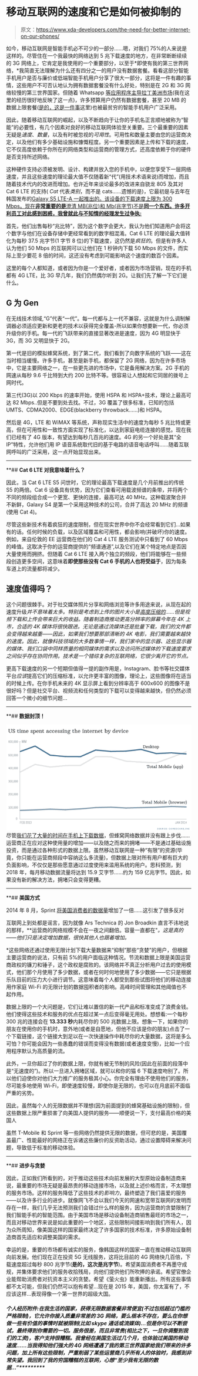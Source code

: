 # 移动互联网的速度和它是如何被抑制的

> 原文：<https://www.xda-developers.com/the-need-for-better-internet-on-our-phones/>

如今，移动互联网是智能手机必不可少的一部分……嗯，对我们 75%的人来说是这样的。尽管住在一个我最快的网络达到 5 兆下载速度的地方，在非常断断续续的 3G 网络上，它肯定是我使用的一个重要部分，以至于*即使有我的第三世界网络，*我简直无法理解为什么还有四分之一的用户没有数据套餐。看看这部分智能手机用户是否与廉价或低端智能手机用户分享了很大一部分，这将是一件有趣的事情，这些用户不可否认地认为拥有数据套餐没有什么好处，特别是在 2G 和 3G 网络较慢的第三世界国家。但随着 Whatsapp [等应用程序主导拉丁美洲市场](https://agenda.weforum.org/2014/06/social-media-worldwide/)(我在这里的经历很好地反映了这一点)，许多预算用户仍然有数据套餐，甚至 20 MB 的数据上限套餐([是的，这是一件事](http://i.imgur.com/LJ5oFHN.png)这里)也被最贫穷的智能手机用户广泛采用。

因此，随着移动互联网的崛起，以及不断趋向于让你的手机名正言顺地被称为“智能”的必要性，有几个因素对良好的移动互联网体验至关重要。三个最重要的因素无疑是*速度*、*数量*，以及有时被忽视的*可用性*。可用性和数量主要由您的运营商决定，以及他们有多少基础设施和慷慨程度。另一个重要因素是上传和下载的速度，它不仅高度依赖于你所在的网络类型和运营商的管理方式，还高度依赖于你的硬件是否支持所述网络。

这种硬件支持必须被发明、设计、构建并放入您的手机中，以便您享受下一层网络速度，并且这些速度的理论最大值不仅随着新“代”(用技术术语来说)而增加，而且随着技术代内的改进而增加。也许近年来谈论最多的改进来自骁龙 805 及其对 Cat 6 LTE 的支持( *Cat* 代表*类别*，而不是 cats……遗憾的是)，它最初是与去年在韩国发布的[Galaxy S5 LTE-A 一起推出的。该设备的下载速度上限为 300 Mbps。现在**非常重要的是**澄清 MB(兆位)和 Mb(兆字节)不是**同一个东西。许多开利员工对此感到困惑，我曾就此与不知情的经理发生过争执:**](https://www.qualcomm.com/news/releases/2014/06/18/qualcomm-powers-worlds-first-commercial-lte-advanced-category-6-smartphone)

首先，他们出售每秒“兆比特”，因为这个数字会更大，我认为他们知道用户会将这个数字与他们在设备存储中更经常看到的数字相混淆。Cat 6 LTE 的理论最大值转化为每秒 37.5 兆字节(1 字节 8 位)的下载速度，这仍然是*疯狂的*。但是有许多人认为他们 50 Mbps 的互联网可以让他们在 1 秒钟内下载 50 Mbps 的文件，而实际上至少要花 8 倍的时间，这还没有考虑到可能影响这个速度的数百个因素。

这里的每个人都知道，或者因为你是一个爱好者，或者因为市场营销，现在的手机都有 4G LTE，比 3G 早几年，我们仍然偶尔听到 2G。让我们先了解一下它们是什么。

## **G 为 Gen**

在无线技术领域,“G”代表“一代”。每一代都与上一代不兼容，这就是为什么调制解调器必须适应更新和更老的技术以获得完全覆盖-所以如果你想要新一代，你必须升级你的手机。每一代的飞跃带来的直接显著改进是速度，因为 4G 明显快于 3G，而 3G 又明显快于 2G。

第一代是旧的模拟蜂窝系统，到了第二代，我们看到了向数字系统的飞跃——这在当时相当缓慢。许多手机，甚至是新手机，都保留了 2G 网络，因为在许多市场中，它是主要网络之一，在一些更先进的市场中，它是备用解决方案。2G 手机的网速从每秒 9.6 千比特到大约 200 比特不等。很容易让人想起和它同居的拨号上网时代。

第三代(3G)以 200 Kbps 的速率开始，使用 HSPA 和 HSPA+技术，理论上最高可达 82 Mbps..但是不要到处去找。不过，3G 覆盖了很多标准，已知的包括 UMTS、CDMA2000、EDGE(blackberry throwback……)和 HSPA。

然后是 4G，LTE 和 WiMAX 等系统，声称现实生活中的速度为每秒 5 兆比特或更高，但在可用性和一致性方面实现了标准化，以达到家庭电缆连接的感觉。现在我们已经有了 4G 版本，有望达到每秒几百兆的速度。4G 的另一个好处是其“全 IP”特性，允许他们用 IP 语音系统取代旧的基于电路的语音电话呼叫……随着互联网呼叫的广泛采用，这一点开始显现出来。

********

 **## **Cat 6 LTE 对我意味着什么？**

因此，当 Cat 6 LTE S5 问世时，它的理论最高下载速度是几个月前推出的传统 S5 的两倍。Cat 6 设备具有优势，因为它们查看可用载波频谱的条带，并将两个不同的频段组合成一个更宽、更快的连接，最高可达 40 MHz。这种载波聚合并不新鲜，Galaxy S4 是第一个采用这种技术的公司，合并了高达 20 MHz 的频谱(使用 Cat 4)。

尽管这些新技术有着疯狂的速度限制，但在现实世界中你不会经常看到它们...如果有的话。任何时候的负载，以及区域覆盖和可用性，都会影响(并破坏)你的速度。例如，来自伦敦的 EE 运营商在他们的 Cat 4 LTE 服务测试中只看到了 60 Mbps 的峰值。这取决于你的运营商提供的“频谱通道”,以及它们在某个特定地点是否因大量使用而拥挤。但随着 Cat 6 LTE 接入两个独立的频段，他们将能够在一些频段创造更多空间，这意味着**即使那些没有 Cat 6 手机的人也将受益于**，因为每条车道上的流量都将减少。

## **速度值得吗？**

这个问题很棘手。对于社交媒体照片分享和网络浏览等许多用途来说，从现在起的速度升级*并不意味着太多。特别是考虑到上传的图片大小是[高度压缩的](http://www.xda-developers.com/a-look-into-instagrams-compression-quality/)……但是视频下载和上传会带来巨大的收益。随着制造商推动更高分辨率的屏幕今年在 4K 上市，合适的 4K 媒体将很快跟进。无论是通过流媒体还是批量下载，我们的文件都会变得越来越重——因此，如果我们想要那部清晰的 4K 电影，我们需要越来越快的速度。因此，就像科技领域的大多数事情一样，我们家中的显示器、这些显示器的媒体、我们口袋中同样质量的相同媒体的需求以及访问所述媒体的下载速度要求之间似乎存在协同作用。技术是一个错综复杂的互联网络，它很少离开它的节点。*

更高下载速度的另一个短期但值得一提的副作用是，Instagram、脸书等社交媒体平台*应该*提高它们的压缩标准，以允许更丰富的图像，理论上，这些图像将在适当的时候上传。在你手机未来的 4K 显示屏上看到分辨率高于 600x600 的图像不是很好吗？但是社交平台、视频流和任何类型的下载可以变得越来越快，但仍然必须回答一个微小的细节问题…

********

 **## **数据封顶！**

[![MQTMKR5](img/a66046fac9f5838e34d7ba69f7d5f3ea.png)](http://www.xda-developers.com/wp-content/uploads/2015/01/MQTMKR5.png) 尽管[我们花了大量的时间在手机上下载数据](http://money.cnn.com/2014/02/28/technology/mobile/mobile-apps-internet/)，但蜂窝网络数据并没有跟上步伐……运营商正在应对这种使用量的增加——以及随之而来的拥堵——不是通过基础设施投资，而是通过各种形式的数据上限。虽然移动互联网是一种“有限”的资源(毕竟，你只能在运营商频段中容纳这么多流量)，但数据上限对所有用户都有巨大的负面影响，不仅仅是那些愿意通过过度使用来滥用系统的用户。思科预测，到 2018 年，每月移动数据流量将达到 15.9 艾字节……约为 159 亿兆字节。因此，如果没有新的解决方法，拥堵只会变得更糟。

********

 **## **美国方式**

2014 年 8 月，Sprint [将美国消费者的数据量](http://newsroom.sprint.com/news-releases/its-a-new-day-for-data-for-american-consumers-1.htm)增加了一倍……这引发了很多反对

互联网上到处都是谣言，因为就像 Ars Technica 的 Jon Broadkin 直言不讳地说的那样，**运营商的网络规模不会在一夜之间翻倍。容量一直都在"*。这是真的——他们只是决定增加数据，很快其他人也跟着增加。*

 *这些网络还通过使用无限计划下载大量数据来“抑制”那些“贪婪”的用户，但根据主要运营商的说法，只有前 5%的用户面临这种情况。节流和数据上限是美国运营商政权的镰刀和锤子，这个政权是腐败的。该网络并不真正分析用户过去的使用模式，他们那个月使用了多少数据，或者在何时何地使用了多少数据——它只是根据乐队目前的压力大小进行调节。这意味着每个人都受到那些试图将他们的移动连接用作家庭 Wi-Fi 的无限计划的数据囤积者的影响。高峰时间管理和其他阈值也不起作用。

数据上限的一个大问题是，它们让难以置信的新一代产品和标准变成了浪费金钱。他们使得这些技术和服务的优点在超过某一点后变得毫无用处。想想看:一个每秒 300 兆的连接会在 **13.333 秒**内耗尽你的 500 兆数据上限。想象一下，如果你的朋友在使用你的手机时，意外地(或者是自愿地，但他不应该是你的朋友)点击了一个下载链接，这个链接大到足以在一次快速操作中耗尽你的大量数据，这将是多么可怕？你可能会因为一些愚蠢的错误而变得没有数据(或者速度变慢)，比如一个应用程序默认为高质量的流。

此外，一旦你超过了你的数据上限，你就有被无节制的风险(因此在前面的段落中是“无速度的”)。所以一旦进入拥堵区域，就可以和你的猫 6 下载速度吻别了。所以他们迫使你对他们大力推广的服务极其小心。你完全有理由不使用他们的服务，尽可能多地使用 Wi-Fi，即使速度较慢，即使你是无限的，也可以在月底前不面临严重的劣势。

因此，虽然每个人的无限数据并不理想(因为前面提到的蜂窝基础设施的限制)，但这些数据上限严重损害了向美国人提供的服务——顺便说一下，支付最高价格的美国人

虽然 T-Mobile 和 Sprint 等一些网络仍然提供无限的数据，但可悲的是，美国覆盖最广、性能最好的网络正在诉诸这些廉价的反资助活动，通过设置障碍来解决问题，导致低于标准的移动体验。

********

 **## **进步与贪婪**

因此，正如我们所看到的，对于推动这些技术向前发展的大型原始设备制造商来说，最重要的市场无疑是最昂贵的移动连接市场，以及就上述价格而言，不太理想的服务市场。这样的服务降低了这些技术的*影响力*，最终塑造了我们喜爱的服务——以及许多行业的进步。就像网飞不会以我们今天的网速和宽带互联网的发明而存在一样，我们几乎无法预测我们会错过什么样的服务，因为运营商的贪婪限制了我们智能手机的智能范围。由于美国市场是移动设备制造商销售最旺的市场之一，而且对移动世界来说是如此重要的一个地区，这些限制间接影响到我们所有人，因为众所周知，像美国这样的国家最终决定了许多国家的技术标准，许多原始设备制造商首先适应和调整美国的需求。

幸运的是，重要的市场都有诚实的服务，像韩国这样的国家一直在推动移动互联网向前发展。他们现在正在投资 5G 无线服务，这将比目前的 4G 网络快几百倍，下载速度超过每秒 800 兆字节(**是的，这次是兆字节**)。希望美国消费者不再墨守成规，并集体要求他们的服务收拾残局，向他们提供他们所吹捧的承诺。希望官僚企业能帮助消费者对抗资本主义的贪婪。希望《萤火虫》能重新播出。所有这些事情都不太可能，但我们仍然可以抱有希望...现在是 2015 年，美国，你太富有了，不应该这样…表现得像一个第一世界的超级大国。

##### 个人经历附件:在我生活的国家，获得无限数据套餐非常便宜(不过包括超过门槛的严格限制)，它允许你接入质量非常差的 3G 网络，要么根本不存在，要么在你想做一些有价值的事情时就被限制(比如 skype 通话或流媒体)...但是你可以不断尝试，最终得到你需要的一切。服务很差，而且非常贵(相比之下，一旦你调整到我们的工资)，客户支持很糟糕。我曾经在美国生活过几个月，也体验过美国的移动速度……当我得知他们强大的 4G 网络遭遇了我的第三世界国家给我们带来的许多问题，加上所有这些限制，严重削弱了某些运营商几乎所有人的体验时，我感到非常失望。我回到了我的穷国糟糕的互联网，心想“至少我有无限的数据…”*********